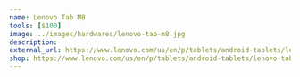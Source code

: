 ```yaml
---
name: Lenovo Tab M8 
tools: [$100]
image: ../images/hardwares/lenovo-tab-m8.jpg
description: 
external_url: https://www.lenovo.com/us/en/p/tablets/android-tablets/lenovo-tab-series/lenovo-tab-m8-gen-4-(8-inch-mtk)/len103l0013
shop: https://www.lenovo.com/us/en/p/tablets/android-tablets/lenovo-tab-series/lenovo-tab-m8-gen-4-(8-inch-mtk)/len103l0013
---
```

